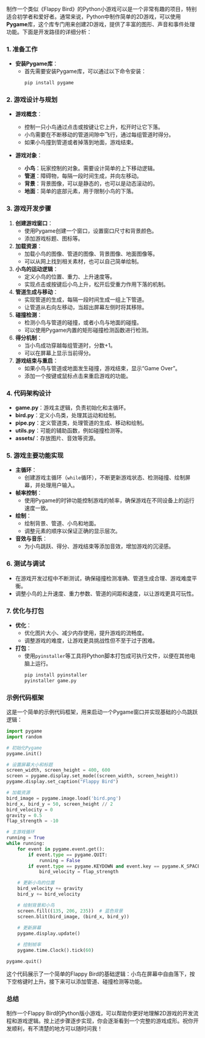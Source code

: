 制作一个类似《Flappy Bird》的Python小游戏可以是一个非常有趣的项目，特别适合初学者和爱好者。通常来说，Python中制作简单的2D游戏，可以使用**Pygame**库，这个库专门用来创建2D游戏，提供了丰富的图形、声音和事件处理功能。下面是开发路径的详细分析：

### 1. **准备工作**
   - **安装Pygame库**：
     - 首先需要安装Pygame库，可以通过以下命令安装：
       ```bash
       pip install pygame
       ```

### 2. **游戏设计与规划**
   - **游戏概念**：
     - 控制一只小鸟通过点击或按键让它上升，松开时让它下落。
     - 小鸟需要在不断移动的管道间隙中飞行，通过每组管道时得分。
     - 如果小鸟撞到管道或者掉落到地面，游戏结束。

   - **游戏对象**：
     - **小鸟**：玩家控制的对象。需要设计简单的上下移动逻辑。
     - **管道**：障碍物，每隔一段时间生成，并向左移动。
     - **背景**：背景图像，可以是静态的，也可以是动态滚动的。
     - **地面**：简单的底部元素，用于限制小鸟的下落。

### 3. **游戏开发步骤**
   1. **创建游戏窗口**：
      - 使用Pygame创建一个窗口，设置窗口尺寸和背景颜色。
      - 添加游戏标题、图标等。
   2. **加载资源**：
      - 加载小鸟的图像、管道的图像、背景图像、地面图像等。
      - 可以从网上找到相关素材，也可以自己简单绘制。
   3. **小鸟的运动逻辑**：
      - 定义小鸟的位置、重力、上升速度等。
      - 实现点击或按键后小鸟上升，松开后受重力作用下落的机制。
   4. **管道生成与移动**：
      - 实现管道的生成，每隔一段时间生成一组上下管道。
      - 让管道从右向左移动，当超出屏幕左侧时将其移除。
   5. **碰撞检测**：
      - 检测小鸟与管道的碰撞，或者小鸟与地面的碰撞。
      - 可以使用Pygame内置的矩形碰撞检测函数进行检测。
   6. **得分机制**：
      - 当小鸟成功穿越每组管道时，分数+1。
      - 可以在屏幕上显示当前得分。
   7. **游戏结束与重启**：
      - 如果小鸟与管道或地面发生碰撞，游戏结束，显示“Game Over”。
      - 添加一个按键或鼠标点击来重启游戏的功能。

### 4. **代码架构设计**
   - **game.py**：游戏主逻辑，负责初始化和主循环。
   - **bird.py**：定义小鸟类，处理其运动和绘制。
   - **pipe.py**：定义管道类，处理管道的生成、移动和绘制。
   - **utils.py**：可能的辅助函数，例如碰撞检测等。
   - **assets/**：存放图片、音效等资源。

### 5. **游戏主要功能实现**
   - **主循环**：
     - 创建游戏主循环（`while`循环），不断更新游戏状态、检测碰撞、绘制屏幕，并处理用户输入。
   - **帧率控制**：
     - 使用Pygame的时钟功能控制游戏的帧率，确保游戏在不同设备上的运行速度一致。
   - **绘制**：
     - 绘制背景、管道、小鸟和地面。
     - 调整元素的顺序以保证正确的显示层次。
   - **音效与音乐**：
     - 为小鸟跳跃、得分、游戏结束等添加音效，增加游戏的沉浸感。

### 6. **测试与调试**
   - 在游戏开发过程中不断测试，确保碰撞检测准确、管道生成合理、游戏难度平衡。
   - 调整小鸟的上升速度、重力参数、管道的间距和速度，以让游戏更具可玩性。

### 7. **优化与打包**
   - **优化**：
     - 优化图片大小、减少内存使用，提升游戏的流畅度。
     - 调整游戏的难度，让游戏更具挑战性但不至于过于困难。
   - **打包**：
     - 使用`pyinstaller`等工具将Python脚本打包成可执行文件，以便在其他电脑上运行。
       ```bash
       pip install pyinstaller
       pyinstaller game.py
       ```

### 示例代码框架
这是一个简单的示例代码框架，用来启动一个Pygame窗口并实现基础的小鸟跳跃逻辑：
```python
import pygame
import random

# 初始化Pygame
pygame.init()

# 设置屏幕大小和标题
screen_width, screen_height = 400, 600
screen = pygame.display.set_mode((screen_width, screen_height))
pygame.display.set_caption("Flappy Bird")

# 加载资源
bird_image = pygame.image.load('bird.png')
bird_x, bird_y = 50, screen_height // 2
bird_velocity = 0
gravity = 0.5
flap_strength = -10

# 主游戏循环
running = True
while running:
    for event in pygame.event.get():
        if event.type == pygame.QUIT:
            running = False
        if event.type == pygame.KEYDOWN and event.key == pygame.K_SPACE:
            bird_velocity = flap_strength

    # 更新小鸟的位置
    bird_velocity += gravity
    bird_y += bird_velocity

    # 绘制背景和小鸟
    screen.fill((135, 206, 235))  # 蓝色背景
    screen.blit(bird_image, (bird_x, bird_y))
    
    # 更新屏幕
    pygame.display.update()

    # 控制帧率
    pygame.time.Clock().tick(60)

pygame.quit()
```
这个代码展示了一个简单的Flappy Bird的基础逻辑：小鸟在屏幕中自由落下，按下空格键时上升。接下来可以添加管道、碰撞检测等功能。

### 总结
制作一个Flappy Bird的Python版小游戏，可以帮助你更好地理解2D游戏的开发流程和游戏逻辑。按上述步骤逐步实现，你会逐渐看到一个完整的游戏成形。祝你开发顺利，有不清楚的地方可以随时问我！
